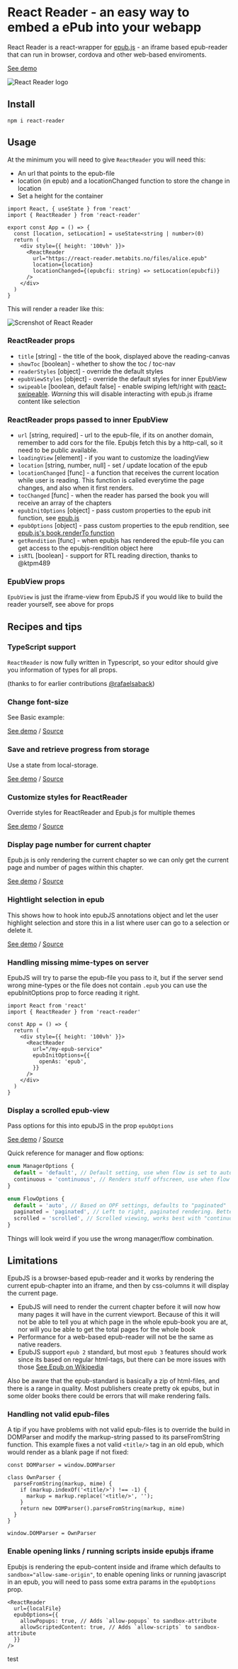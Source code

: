 # React Reader - an easy way to embed a ePub into your webapp

React Reader is a react-wrapper for [epub.js](https://github.com/futurepress/epub.js) - an iframe based epub-reader that can run in browser, cordova and other web-based enviroments.

[See demo](https://react-reader.metabits.no)

![React Reader logo](public/files/react-reader.svg)

## Install

`npm i react-reader`

## Usage

At the minimum you will need to give `ReactReader` you will need this:

- An url that points to the epub-file
- location (in epub) and a locationChanged function to store the change in location
- Set a height for the container

```tsx
import React, { useState } from 'react'
import { ReactReader } from 'react-reader'

export const App = () => {
  const [location, setLocation] = useState<string | number>(0)
  return (
    <div style={{ height: '100vh' }}>
      <ReactReader
        url="https://react-reader.metabits.no/files/alice.epub"
        location={location}
        locationChanged={(epubcfi: string) => setLocation(epubcfi)}
      />
    </div>
  )
}
```

This will render a reader like this:

![Screnshot of React Reader](public/files/screenshot-1.webp)

### ReactReader props

- `title` [string] - the title of the book, displayed above the reading-canvas
- `showToc` [boolean] - whether to show the toc / toc-nav
- `readerStyles` [object] - override the default styles
- `epubViewStyles` [object] - override the default styles for inner EpubView
- `swipeable` [boolean, default false] - enable swiping left/right with [react-swipeable](https://github.com/dogfessional/react-swipeable). _Warning_ this will disable interacting with epub.js iframe content like selection

### ReactReader props passed to inner EpubView

- `url` [string, required] - url to the epub-file, if its on another domain, remember to add cors for the file. Epubjs fetch this by a http-call, so it need to be public available.
- `loadingView` [element] - if you want to customize the loadingView
- `location` [string, number, null] - set / update location of the epub
- `locationChanged` [func] - a function that receives the current location while user is reading. This function is called everytime the page changes, and also when it first renders.
- `tocChanged` [func] - when the reader has parsed the book you will receive an array of the chapters
- `epubInitOptions` [object] - pass custom properties to the epub init function, see [epub.js](http://epubjs.org/documentation/0.3/#epub)
- `epubOptions` [object] - pass custom properties to the epub rendition, see [epub.js's book.renderTo function](http://epubjs.org/documentation/0.3/#rendition)
- `getRendition` [func] - when epubjs has rendered the epub-file you can get access to the epubjs-rendition object here
- `isRTL` [boolean] - support for RTL reading direction, thanks to @ktpm489

### EpubView props

`EpubView` is just the iframe-view from EpubJS if you would like to build the reader yourself, see above for props

## Recipes and tips

### TypeScript support

`ReactReader` is now fully written in Typescript, so your editor should give you information of types for all props.

(thanks to for earlier contributions [@rafaelsaback](#63))

### Change font-size

See Basic example:

[See demo](https://react-reader.metabits.no) / [Source](src/examples/Basic.tsx)

### Save and retrieve progress from storage

Use a state from local-storage.

[See demo](https://react-reader.metabits.no/persist) / [Source](src/examples/Persist.tsx)

### Customize styles for ReactReader

Override styles for ReactReader and Epub.js for multiple themes

[See demo](https://react-reader.metabits.no/styling) / [Source](src/examples/Styling.tsx)

### Display page number for current chapter

Epub.js is only rendering the current chapter so we can only get the current page and number of pages within this chapter.

[See demo](https://react-reader.metabits.no/paging) / [Source](src/examples/Paging.tsx)

### Hightlight selection in epub

This shows how to hook into epubJS annotations object and let the user highlight selection and store this in a list where user can go to a selection or delete it.

[See demo](https://react-reader.metabits.no/selection) / [Source](src/examples/Selection.tsx)

### Handling missing mime-types on server

EpubJS will try to parse the epub-file you pass to it, but if the server send wrong mine-types or the file does not contain `.epub` you can use the epubInitOptions prop to force reading it right.

```tsx
import React from 'react'
import { ReactReader } from 'react-reader'

const App = () => {
  return (
    <div style={{ height: '100vh' }}>
      <ReactReader
        url="/my-epub-service"
        epubInitOptions={{
          openAs: 'epub',
        }}
      />
    </div>
  )
}
```

### Display a scrolled epub-view

Pass options for this into epubJS in the prop `epubOptions`

[See demo](https://react-reader.metabits.no/scroll) / [Source](src/examples/Scroll.tsx)

Quick reference for manager and flow options:

```ts
enum ManagerOptions {
  default = 'default', // Default setting, use when flow is set to auto/paginated.
  continuous = 'continuous', // Renders stuff offscreen, use when flow is set to "scrolled".
}

enum FlowOptions {
  default = 'auto', // Based on OPF settings, defaults to "paginated"
  paginated = 'paginated', // Left to right, paginated rendering. Better paired with the default manager.
  scrolled = 'scrolled', // Scrolled viewing, works best with "continuous" manager.
}
```

Things will look weird if you use the wrong manager/flow combination.

## Limitations

EpubJS is a browser-based epub-reader and it works by rendering the current epub-chapter into an iframe, and then by css-columns it will display the current page.

- EpubJS will need to render the current chapter before it will now how many pages it will have in the current viewport. Because of this it will not be able to tell you at which page in the whole epub-book you are at, nor will you be able to get the total pages for the whole book
- Performance for a web-based epub-reader will not be the same as native readers.
- EpubJS support `epub 2` standard, but most `epub 3` features should work since its based on regular html-tags, but there can be more issues with those [See Epub on Wikipedia](https://en.wikipedia.org/wiki/EPUB)

Also be aware that the epub-standard is basically a zip of html-files, and there is a range in quality. Most publishers create pretty ok epubs, but in some older books there could be errors that will make rendering fails.

### Handling not valid epub-files

A tip if you have problems with not valid epub-files is to override the build in DOMParser and modify the markup-string passed to its parseFromString function. This example fixes a not valid `<title/>` tag in an old epub, which would render as a blank page if not fixed:

```
const DOMParser = window.DOMParser

class OwnParser {
  parseFromString(markup, mime) {
    if (markup.indexOf('<title/>') !== -1) {
      markup = markup.replace('<title/>', '');
    }
    return new DOMParser().parseFromString(markup, mime)
  }
}

window.DOMParser = OwnParser
```

### Enable opening links / running scripts inside epubjs iframe

Epubjs is rendering the epub-content inside and iframe which defaults to `sandbox="allow-same-origin"`, to enable opening links or running javascript in an epub, you will need to pass some extra params in the `epubOptions` prop.

```
<ReactReader
  url={localFile}
  epubOptions={{
    allowPopups: true, // Adds `allow-popups` to sandbox-attribute
    allowScriptedContent: true, // Adds `allow-scripts` to sandbox-attribute
  }}
/>
```
test
